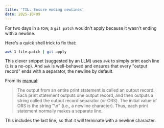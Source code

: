 ```yaml
---
title: 'TIL: Ensure ending newlines'
date: 2025-10-09
---
```


For two days in a row, a `git patch` wouldn't apply because it wasn't ending
with a newline.

Here's a quick shell trick to fix that:

```bash
awk 1 file.patch | git apply
```

This clever snippet (suggested by an LLM) uses `awk` to simply print each line
(`1` is a no-op). And `awk` is well-behaved and ensures that every "output
record" ends with a separator, the newline by default.

From its [manual](https://www.gnu.org/software/gawk/manual/gawk.html#Output-Separators-1):

> The output from an entire print statement is called an output record. Each
> print statement outputs one output record, and then outputs a string called
> the output record separator (or ORS). The initial value of ORS is the string
> "\n" (i.e., a newline character). Thus, each print statement normally makes a
> separate line.

This includes the last line, so that it will terminate with a newline
character.
